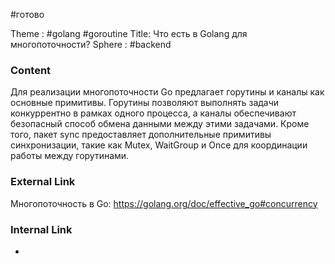 #готово 

Theme : #golang  #goroutine
Title: Что есть в Golang для многопоточности?
Sphere : #backend 

### Content

Для реализации многопоточности Go предлагает горутины и каналы как основные примитивы. Горутины позволяют выполнять задачи конкуррентно в рамках одного процесса, а каналы обеспечивают безопасный способ обмена данными между этими задачами. Кроме того, пакет sync предоставляет дополнительные примитивы синхронизации, такие как Mutex, WaitGroup и Once для координации работы между горутинами.

### External Link

Многопоточность в Go: https://golang.org/doc/effective_go#concurrency

### Internal Link

- 